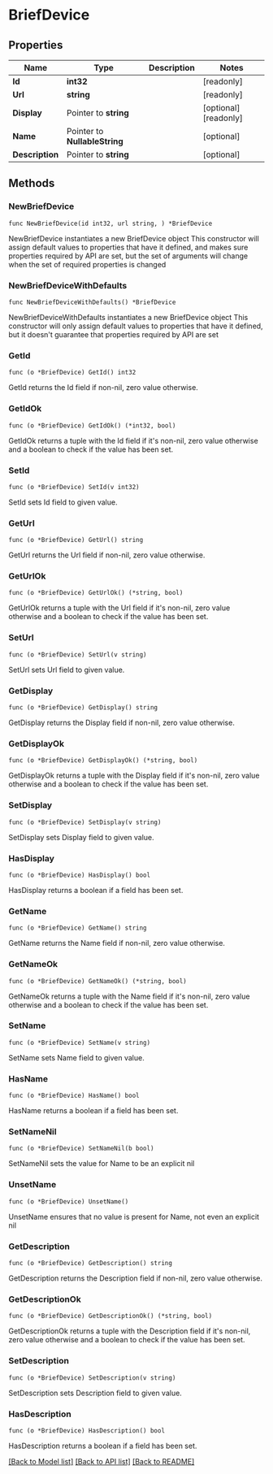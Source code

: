 # BriefDevice

## Properties

Name | Type | Description | Notes
------------ | ------------- | ------------- | -------------
**Id** | **int32** |  | [readonly] 
**Url** | **string** |  | [readonly] 
**Display** | Pointer to **string** |  | [optional] [readonly] 
**Name** | Pointer to **NullableString** |  | [optional] 
**Description** | Pointer to **string** |  | [optional] 

## Methods

### NewBriefDevice

`func NewBriefDevice(id int32, url string, ) *BriefDevice`

NewBriefDevice instantiates a new BriefDevice object
This constructor will assign default values to properties that have it defined,
and makes sure properties required by API are set, but the set of arguments
will change when the set of required properties is changed

### NewBriefDeviceWithDefaults

`func NewBriefDeviceWithDefaults() *BriefDevice`

NewBriefDeviceWithDefaults instantiates a new BriefDevice object
This constructor will only assign default values to properties that have it defined,
but it doesn't guarantee that properties required by API are set

### GetId

`func (o *BriefDevice) GetId() int32`

GetId returns the Id field if non-nil, zero value otherwise.

### GetIdOk

`func (o *BriefDevice) GetIdOk() (*int32, bool)`

GetIdOk returns a tuple with the Id field if it's non-nil, zero value otherwise
and a boolean to check if the value has been set.

### SetId

`func (o *BriefDevice) SetId(v int32)`

SetId sets Id field to given value.


### GetUrl

`func (o *BriefDevice) GetUrl() string`

GetUrl returns the Url field if non-nil, zero value otherwise.

### GetUrlOk

`func (o *BriefDevice) GetUrlOk() (*string, bool)`

GetUrlOk returns a tuple with the Url field if it's non-nil, zero value otherwise
and a boolean to check if the value has been set.

### SetUrl

`func (o *BriefDevice) SetUrl(v string)`

SetUrl sets Url field to given value.


### GetDisplay

`func (o *BriefDevice) GetDisplay() string`

GetDisplay returns the Display field if non-nil, zero value otherwise.

### GetDisplayOk

`func (o *BriefDevice) GetDisplayOk() (*string, bool)`

GetDisplayOk returns a tuple with the Display field if it's non-nil, zero value otherwise
and a boolean to check if the value has been set.

### SetDisplay

`func (o *BriefDevice) SetDisplay(v string)`

SetDisplay sets Display field to given value.

### HasDisplay

`func (o *BriefDevice) HasDisplay() bool`

HasDisplay returns a boolean if a field has been set.

### GetName

`func (o *BriefDevice) GetName() string`

GetName returns the Name field if non-nil, zero value otherwise.

### GetNameOk

`func (o *BriefDevice) GetNameOk() (*string, bool)`

GetNameOk returns a tuple with the Name field if it's non-nil, zero value otherwise
and a boolean to check if the value has been set.

### SetName

`func (o *BriefDevice) SetName(v string)`

SetName sets Name field to given value.

### HasName

`func (o *BriefDevice) HasName() bool`

HasName returns a boolean if a field has been set.

### SetNameNil

`func (o *BriefDevice) SetNameNil(b bool)`

 SetNameNil sets the value for Name to be an explicit nil

### UnsetName
`func (o *BriefDevice) UnsetName()`

UnsetName ensures that no value is present for Name, not even an explicit nil
### GetDescription

`func (o *BriefDevice) GetDescription() string`

GetDescription returns the Description field if non-nil, zero value otherwise.

### GetDescriptionOk

`func (o *BriefDevice) GetDescriptionOk() (*string, bool)`

GetDescriptionOk returns a tuple with the Description field if it's non-nil, zero value otherwise
and a boolean to check if the value has been set.

### SetDescription

`func (o *BriefDevice) SetDescription(v string)`

SetDescription sets Description field to given value.

### HasDescription

`func (o *BriefDevice) HasDescription() bool`

HasDescription returns a boolean if a field has been set.


[[Back to Model list]](../README.md#documentation-for-models) [[Back to API list]](../README.md#documentation-for-api-endpoints) [[Back to README]](../README.md)


